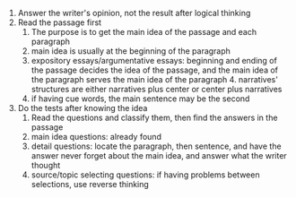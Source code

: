 1. Answer the writer's opinion, not the result after logical thinking
2. Read the passage first
	1. The purpose is to get the main idea of the passage and each paragraph
	 2. main idea is usually at the beginning of the paragraph
	  3. expository essays/argumentative essays: beginning and ending of the passage decides the idea of the passage, and the main idea of the paragraph serves the main idea of the paragraph
	   4. narratives' structures are either narratives plus center or center plus narratives
	5. if having cue words, the main sentence may be the second
 3. Do the tests after knowing the idea
	 1. Read the questions and classify them, then find the answers in the passage
	 2. main idea questions: already found
	3. detail questions: locate the paragraph, then sentence, and have the answer
		never forget about the main idea, and answer what the writer thought
	4. source/topic selecting questions: if having problems between selections, use reverse thinking